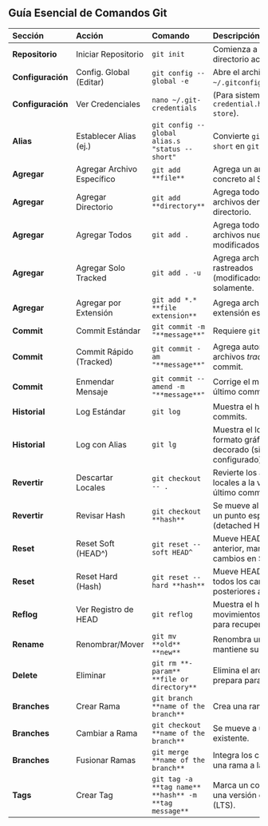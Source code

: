 ## Guía Esencial de Comandos Git

| Sección | Acción | Comando | Descripción |
| :--- | :--- | :--- | :--- |
| **Repositorio** | Iniciar Repositorio | `git init` | Comienza a rastrear el directorio actual. |
| **Configuración** | Config. Global (Editar) | `git config --global -e` | Abre el archivo `~/.gitconfig` en tu editor. |
| **Configuración** | Ver Credenciales | `nano ~/.git-credentials` | (Para sistemas que usan `credential.helper = store`). |
| **Alias** | Establecer Alias (ej.) | `git config --global alias.s "status --short"` | Convierte `git status --short` en `git s`. |
| **Agregar** | Agregar Archivo Específico | `git add **file**` | Agrega un archivo concreto al Staging. |
| **Agregar** | Agregar Directorio | `git add **directory**` | Agrega todos los archivos dentro del directorio. |
| **Agregar** | Agregar Todos | `git add .` | Agrega todos los archivos nuevos y modificados. |
| **Agregar** | Agregar Solo Tracked | `git add . -u` | Agrega archivos rastreados (modificados/eliminados) solamente. |
| **Agregar** | Agregar por Extensión | `git add *.* **file extension**` | Agrega archivos con una extensión específica. |
| **Commit** | Commit Estándar | `git commit -m "**message**"` | Requiere `git add` previo. |
| **Commit** | Commit Rápido (Tracked)| `git commit -am "**message**"` | Agrega automáticamente archivos *tracked* y hace commit. |
| **Commit** | Enmendar Mensaje | `git commit --amend -m "**message**"` | Corrige el mensaje del último commit. |
| **Historial** | Log Estándar | `git log` | Muestra el historial de commits. |
| **Historial** | Log con Alias | `git lg` | Muestra el log con formato gráfico y decorado (si el alias está configurado). |
| **Revertir** | Descartar Locales | `git checkout -- .` | Revierte los archivos locales a la versión del último commit. |
| **Revertir** | Revisar Hash | `git checkout **hash**` | Se mueve al código en un punto específico (detached HEAD). |
| **Reset** | Reset Soft (HEAD^) | `git reset --soft HEAD^` | Mueve HEAD al commit anterior, manteniendo cambios en Staging. |
| **Reset** | Reset Hard (Hash) | `git reset --hard **hash**` | Mueve HEAD y elimina todos los cambios posteriores a ese hash. |
| **Reflog** | Ver Registro de HEAD | `git reflog` | Muestra el historial de movimientos de HEAD para recuperación. |
| **Rename** | Renombrar/Mover | `git mv **old** **new**` | Renombra un archivo y mantiene su historial. |
| **Delete** | Eliminar | `git rm **-param** **file or directory**` | Elimina el archivo y lo prepara para el commit. |
| **Branches**| Crear Rama | `git branch **name of the branch**` | Crea una rama nueva. |
| **Branches**| Cambiar a Rama | `git checkout **name of the branch**` | Se mueve a una rama existente. |
| **Branches**| Fusionar Ramas | `git merge **name of the branch**` | Integra los cambios de una rama a la actual. |
| **Tags** | Crear Tag | `git tag -a **tag name** **hash** -m **tag message**` | Marca un commit como una versión estable (LTS). |
